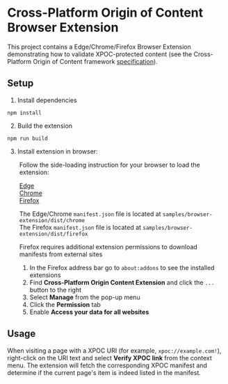 # Cross-Platform Origin of Content Browser Extension

This project contains a Edge/Chrome/Firefox Browser Extension demonstrating how to validate XPOC-protected content (see the Cross-Platform Origin of Content framework [specification](../doc/xpoc-specification.md)).

## Setup

1. Install dependencies
```
npm install
```

2. Build the extension
```
npm run build
```

3. Install extension in browser:  

<div style="padding-left: 2em">
Follow the side-loading instruction for your browser to load the extension:

[Edge](https://learn.microsoft.com/en-us/microsoft-edge/extensions-chromium/getting-started/extension-sideloading)  
[Chrome](https://developer.chrome.com/docs/extensions/mv3/getstarted/development-basics/#load-unpacked)  
[Firefox](https://extensionworkshop.com/documentation/develop/temporary-installation-in-firefox/) 

The Edge/Chrome `manifest.json` file is located at `samples/browser-extension/dist/chrome`  
The Firefox `manifest.json` file is located at `samples/browser-extension/dist/firefox`  

Firefox requires additional extension permissions to download manifests from external sites
1) In the Firefox address bar go to `about:addons` to see the installed extensions
2) Find **Cross-Platform Origin Content Extension** and click the `...` button to the right
3) Select **Manage** from the pop-up menu
4) Click the **Permission** tab
5) Enable **Access your data for all websites**
</div>

## Usage

When visiting a page with a XPOC URI (for example, `xpoc://example.com!`), right-click on the URI text and select **Verify XPOC link** from the context menu. The extension will fetch the corresponding XPOC manifest and determine if the current page's item is indeed listed in the manifest.
